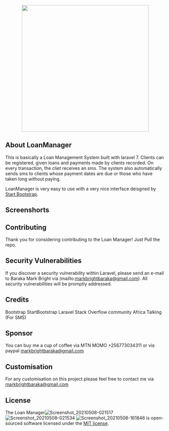 <p align="center"><a href="https://laravel.com" target="_blank"><img src="https://raw.githubusercontent.com/laravel/art/master/logo-lockup/5%20SVG/2%20CMYK/1%20Full%20Color/laravel-logolockup-cmyk-red.svg" width="400"></a></p>

## About LoanManager

This is basically a Loan Management System built with laravel 7. Clients can be registered, given loans and payments made by clients recorded.
On every transaction, the cliet receives an sms. 
The system also automatically sends sms to clients whose payment dates are due or those who have taken long without paying.

LoanManager is very easy to use with a very nice interface deisgned by [Start Bootstrap](https://startbootstrap.com/theme/sb-admin-2).

## Screenshorts


## Contributing

Thank you for considering contributing to the Loan Manager! Just Pull the repo.


## Security Vulnerabilities

If you discover a security vulnerability within Laravel, please send an e-mail to Baraka Mark Bright via (mailto:markbrightbaraka@gmail.com). All security vulnerabilities will be promptly addressed.

## Credits
Bootstrap
StartBootstrap
Laravel
Stack Overflow community
Africa Talking (For SMS)

## Sponsor
You can buy me a cup of coffee via MTN MOMO +256773034311 or via paypal markbrightbaraka@gmail.com

## Customisation
For any customisation on this project please feel free to contact me via markbrightbaraka@gmail.com

## License

The Loan Manager![Screenshot_20210508-021517](https://user-images.githubusercontent.com/40891762/117541413-6d0be100-b01c-11eb-9638-01c972e6e61a.png)
![Screenshot_20210508-021534](https://user-images.githubusercontent.com/40891762/117541414-6f6e3b00-b01c-11eb-94af-b699d885bf88.png)
![Screenshot_20210508-161846](https://user-images.githubusercontent.com/40891762/117541416-709f6800-b01c-11eb-972c-1d6d476f2429.png)
 is open-sourced software licensed under the [MIT license](https://opensource.org/licenses/MIT).

